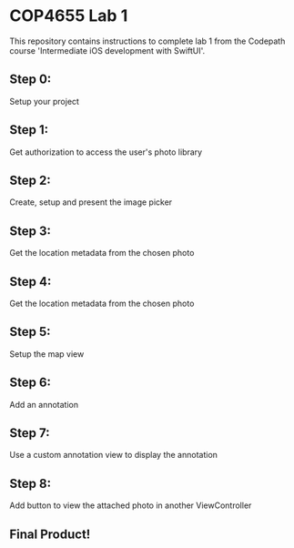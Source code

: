 # COP4655 Lab 1
This repository contains instructions to complete lab 1 from the Codepath course 'Intermediate iOS development with SwiftUI'.

## Step 0:
Setup your project
## Step 1:
Get authorization to access the user's photo library
## Step 2:
Create, setup and present the image picker
## Step 3:
Get the location metadata from the chosen photo
## Step 4:
Get the location metadata from the chosen photo
## Step 5:
Setup the map view
## Step 6:
Add an annotation
## Step 7:
Use a custom annotation view to display the annotation
## Step 8:
Add button to view the attached photo in another ViewController

## Final Product!
